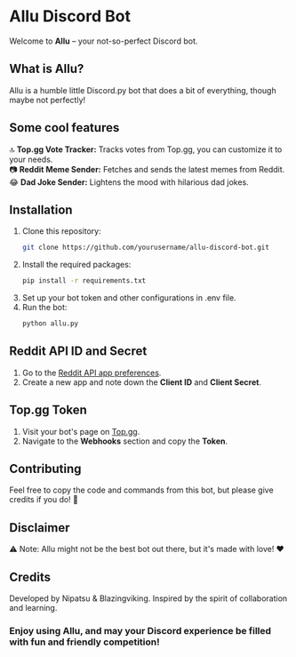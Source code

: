 # Allu Discord Bot

Welcome to **Allu** – your not-so-perfect Discord bot.

## What is Allu?

Allu is a humble little Discord.py bot that does a bit of everything, though maybe not perfectly!

## Some cool features

🔝 **Top.gg Vote Tracker:** Tracks votes from Top.gg, you can customize it to your needs. <br>
📷 **Reddit Meme Sender:** Fetches and sends the latest memes from Reddit.<br>
😂 **Dad Joke Sender:** Lightens the mood with hilarious dad jokes.<br>

## Installation

1. Clone this repository:
   ```bash
   git clone https://github.com/yourusername/allu-discord-bot.git
   ```
2. Install the required packages:
   ```bash
   pip install -r requirements.txt
   ```
3. Set up your bot token and other configurations in .env file.
4. Run the bot:
   ```bash
   python allu.py
   ```

## Reddit API ID and Secret
1. Go to the [Reddit API app preferences](https://www.reddit.com/prefs/apps).
2. Create a new app and note down the **Client ID** and **Client Secret**.

## Top.gg Token
1. Visit your bot's page on [Top.gg](https://docs.top.gg/docs/API/@reference/).
2. Navigate to the **Webhooks** section and copy the **Token**.

## Contributing
Feel free to copy the code and commands from this bot, but please give credits if you do! 🙏

## Disclaimer
⚠️ Note: Allu might not be the best bot out there, but it's made with love! ❤️

## Credits
Developed by Nipatsu & Blazingviking. Inspired by the spirit of collaboration and learning.

### Enjoy using Allu, and may your Discord experience be filled with fun and friendly competition!


